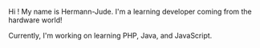 Hi !
My name is Hermann-Jude.
I'm a learning developer coming from the hardware world!

Currently, I'm working on learning PHP, Java, and JavaScript.

<!---
Hezermozo/Hezermozo is a ✨ special ✨ repository because its `README.md` (this file) appears on your GitHub profile.
You can click the Preview link to take a look at your changes.
--->

